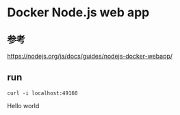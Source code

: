 # Docker Node.js web app

## 参考
https://nodejs.org/ja/docs/guides/nodejs-docker-webapp/

## run
```
curl -i localhost:49160
```
Hello world
